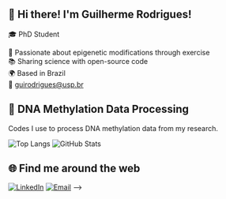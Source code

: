 ## 👋 Hi there! I'm Guilherme Rodrigues!

🎓 PhD Student 

🔬 Passionate about epigenetic modifications through exercise   
📚 Sharing science with open-source code  
🌍 Based in Brazil  
📧 guirodrigues@usp.br

## 🧬 DNA Methylation Data Processing  
Codes I use to process DNA methylation data from my research. 

![Top Langs](https://github-readme-stats.vercel.app/api/top-langs/?username=Guihii&layout=compact)
![GitHub Stats](https://github-readme-stats.vercel.app/api?username=Guihii&show_icons=true)

## 🌐 Find me around the web

[![LinkedIn](https://img.shields.io/badge/LinkedIn-blue?logo=linkedin&style=for-the-badge)](https://www.linkedin.com/in/guilherme-rodrigues-83407718a/)
[![Email](https://img.shields.io/badge/Gmail-red?logo=gmail&style=for-the-badge)](mailto:guirodrigues@usp.br)
-->
